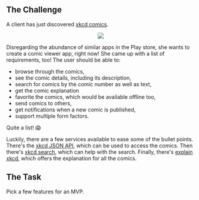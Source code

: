 ## The Challenge

A client has just discovered [xkcd comics](https://xkcd.com/).

<p align="center">
  <a href="https://www.xkcd.com/327/"><img src="https://imgs.xkcd.com/comics/exploits_of_a_mom.png"/></a>
</p>

Disregarding the abundance of similar apps in the Play store, she wants to create a comic viewer app, right now! She came up with a list of requirements, too! The user should be able to:

- browse through the comics,
- see the comic details, including its description,
- search for comics by the comic number as well as text,
- get the comic explanation
- favorite the comics, which would be available offline too,
- send comics to others,
- get notifications when a new comic is published,
- support multiple form factors.

Quite a list! :scream: 

Luckily, there are a few services available to ease some of the bullet points. There's the [xkcd JSON API](https://xkcd.com/json.html), which can be used to access the comics. Then there's [xkcd search](https://relevantxkcd.appspot.com/), which can help with the search. Finally, there's [explain xkcd](http://www.explainxkcd.com/), which offers the explanation for all the comics. 

## The Task

Pick a few features for an MVP.
